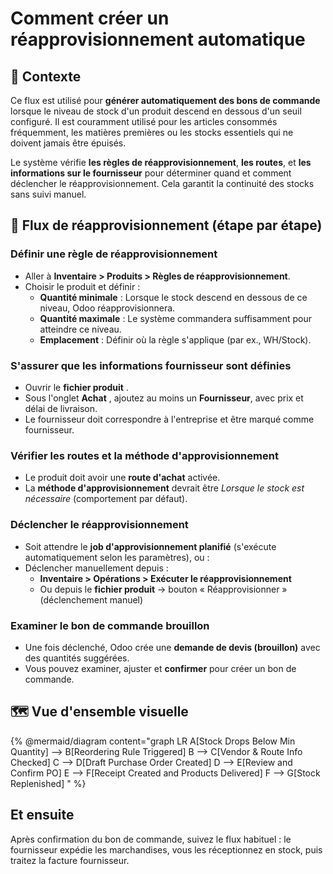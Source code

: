 # Comment créer un réapprovisionnement automatique

## 🧭 **Contexte**

Ce flux est utilisé pour **générer automatiquement des bons de commande** lorsque le niveau de stock d'un produit descend en dessous d'un seuil configuré. Il est couramment utilisé pour les articles consommés fréquemment, les matières premières ou les stocks essentiels qui ne doivent jamais être épuisés.

Le système vérifie **les règles de réapprovisionnement**, **les routes**, et **les informations sur le fournisseur** pour déterminer quand et comment déclencher le réapprovisionnement. Cela garantit la continuité des stocks sans suivi manuel.

## 🔄 **Flux de réapprovisionnement (étape par étape)**

### **Définir une règle de réapprovisionnement**

* Aller à **Inventaire > Produits > Règles de réapprovisionnement**.
* Choisir le produit et définir :
  * **Quantité minimale** : Lorsque le stock descend en dessous de ce niveau, Odoo réapprovisionnera.
  * **Quantité maximale** : Le système commandera suffisamment pour atteindre ce niveau.
  * **Emplacement** : Définir où la règle s'applique (par ex., WH/Stock).

### **S'assurer que les informations fournisseur sont définies**

* Ouvrir le **fichier produit** .
* Sous l'onglet **Achat** , ajoutez au moins un **Fournisseur**, avec prix et délai de livraison.
* Le fournisseur doit correspondre à l'entreprise et être marqué comme fournisseur.

### **Vérifier les routes et la méthode d'approvisionnement**

* Le produit doit avoir une **route d'achat** activée.
* La **méthode d'approvisionnement** devrait être _Lorsque le stock est nécessaire_ (comportement par défaut).

### **Déclencher le réapprovisionnement**

* Soit attendre le **job d'approvisionnement planifié** (s'exécute automatiquement selon les paramètres), ou :
* Déclencher manuellement depuis :
  * **Inventaire > Opérations > Exécuter le réapprovisionnement**
  * Ou depuis le **fichier produit** → bouton « Réapprovisionner » (déclenchement manuel)

### **Examiner le bon de commande brouillon**

* Une fois déclenché, Odoo crée une **demande de devis (brouillon)** avec des quantités suggérées.
* Vous pouvez examiner, ajuster et **confirmer** pour créer un bon de commande.

## 🗺️ Vue d'ensemble visuelle&#x20;

{% @mermaid/diagram content="graph LR
    A[Stock Drops Below Min Quantity] --> B[Reordering Rule Triggered]
    B --> C[Vendor & Route Info Checked]
    C --> D[Draft Purchase Order Created]
    D --> E[Review and Confirm PO]
    E --> F[Receipt Created and Products Delivered]
    F --> G[Stock Replenished]
" %}

## **Et ensuite**

Après confirmation du bon de commande, suivez le flux habituel : le fournisseur expédie les marchandises, vous les réceptionnez en stock, puis traitez la facture fournisseur.
